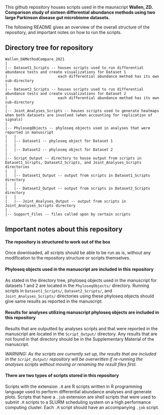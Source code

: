 This github repository houses scripts used in the maunscript 
**Wallen, ZD. Comparison study of sixteen differential abundance methods using two large Parkinson disease gut microbiome datasets.**

The following README gives an overview of the overall structure of the repository, and important notes on how to run the scripts.

## Directory tree for repository
```
Wallen_DAMethodCompare_2021
|
|-- Dataset1_Scripts -- houses scripts used to run differential abundance tests and create visualizations for Dataset 1
|                       each differential abundance method has its own sub-directory
|
|-- Dataset2_Scripts -- houses scripts used to run differential abundance tests and create visualizations for Dataset 2
|                       each differential abundance method has its own sub-directory
|
|-- Joint_Analyses_Scripts -- houses scripts used to generate heatmaps when both datasets are involved (when accounting for replication of signals)
|  
|-- PhyloseqObjects -- phyloseq objects used in analyses that were reported in manuscript
|   |
|   |-- Dataset1 -- phyloseq object for Dataset 1
|   |
|   |-- Dataset2 -- phyloseq object for Dataset 2
|
|-- Script_Output -- directory to house output from scripts in Dataset1_Scripts, Dataset2_Scripts, and Joint_Analyses_Scripts directories
|   |
|   |-- Dataset1_Output -- output from scripts in Dataset1_Scripts directory
|   |
|   |-- Dataset2_Output -- output from scripts in Dataset2_Scripts directory
|   |
|   |-- Joint_Analyses_Output -- output from scripts in Joint_Analyses_Scripts directory
|
|-- Support_Files -- files called upon by certain scripts
```

## Important notes about this repository

#### The repository is structured to work out of the box
Once downloaded, all scripts should be able to be run as is, without any modification to the repository structure or scripts themselves.

#### Phyloseq objects used in the manuscript are included in this repository
As stated in the directory tree, phyloseq objects used in the manuscript for datasets 1 and 2 are located in the `PhyloseqObjects/` directory. Running scripts in `Dataset1_Scripts/`, `Dataset2_Scripts/`, and `Joint_Analyses_Scripts/` directories using these phyloseq objects should give same results as reported in the manuscript. 

#### Results for analyses utilizing manuscript phyloseq objects are included in this repository
Results that are outputted by analyses scripts and that were reported in the manuscript are located in the `Script_Output/` directory. Any results that are not found in that directory should be in the Supplementary Material of the manuscript.

*WARNING: As the scripts are currently set up, the results that are included in the `Script_Output/` repository will be overwritten if re-running the analyses scripts without moving or renaming the result files first.*

#### There are two types of scripts stored in this repository
Scripts with the extension `.R` are R scripts written in R programming language used to perform differential abundance analyses and generate plots. Scripts that have a `.job` extension are shell scripts that were used to submit `.R` scripts to a SLURM scheduling system on a high performance computing cluster. Each `.R` script should have an accompanying `.job` script.
